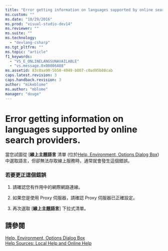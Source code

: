 ```yaml
---
title: "Error getting information on languages supported by online search providers. | Microsoft Docs"
ms.custom: ""
ms.date: "10/29/2016"
ms.prod: "visual-studio-dev14"
ms.reviewer: ""
ms.suite: ""
ms.technology: 
  - "devlang-csharp"
ms.tgt_pltfrm: ""
ms.topic: "article"
f1_keywords: 
  - "VS_E_ONLINELANGSUNAVAILABLE"
  - "vs.message.0x00006A88"
ms.assetid: 83c0aa90-5b50-4949-b807-c0ad95b88cab
caps.latest.revision: 3
caps.handback.revision: 3
author: "mikeblome"
ms.author: "mblome"
manager: "douge"
---
```

# Error getting information on languages supported by online search providers.
當您試圖從 \[**線上主題語言** 清單 \(位於[Help, Environment, Options Dialog Box](http://msdn.microsoft.com/zh-tw/a2a5dff5-70a5-4f14-bf4c-66793894de6a)\) 中選取語言，但卻無法存取線上服務時，通常就會發生這個錯誤。  
  
### 若要更正這個錯誤  
  
1.  請確認您有作用中的網際網路連線。  
  
2.  如果您是使用 Proxy 伺服器，請確認 Proxy 伺服器已正確設定。  
  
3.  再次選取 \[**線上主題語言**\] 下拉式清單。  
  
## 請參閱  
 [Help, Environment, Options Dialog Box](http://msdn.microsoft.com/zh-tw/a2a5dff5-70a5-4f14-bf4c-66793894de6a)   
 [Help Sources: Local Help and Online Help](http://msdn.microsoft.com/zh-tw/79226b56-c543-45d8-b8e6-beeb988a3e21)